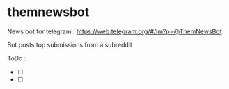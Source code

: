 # themnewsbot
News bot for telegram  : https://web.telegram.org/#/im?p=@ThemNewsBot <br/>

Bot posts top submissions from a subreddit

ToDo :

- [ ] 
- [ ] 
